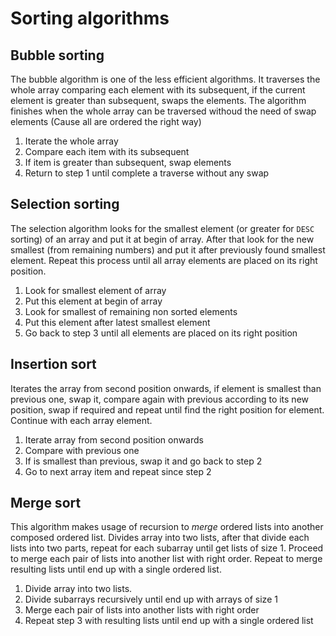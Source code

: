Sorting algorithms
==================


## Bubble sorting
The bubble algorithm is one of the less efficient algorithms.
It traverses the whole array comparing each element with its
subsequent, if the current element is greater than subsequent,
swaps the elements.
The algorithm finishes when the whole array can be traversed
withoud the need of swap elements (Cause all are ordered the right way)

1. Iterate the whole array
2. Compare each item with its subsequent
3. If item is greater than subsequent, swap elements
4. Return to step 1 until complete a traverse without any swap


## Selection sorting
The selection algorithm looks for the smallest element
(or greater for `DESC` sorting) of an array and put it
at begin of array. After that look for the new smallest
(from remaining numbers) and put it after previously found
smallest element. Repeat this process until all array elements
are placed on its right position.

1. Look for smallest element of array
2. Put this element at begin of array
3. Look for smallest of remaining non sorted elements
4. Put this element after latest smallest element
5. Go back to step 3 until all elements are placed on its right position


## Insertion sort
Iterates the array from second position onwards, if element is
smallest than previous one, swap it, compare again with previous
according to its new position, swap if required and repeat until
find the right position for element. Continue with each array element.

1. Iterate array from second position onwards
2. Compare with previous one
3. If is smallest than previous, swap it and go back to step 2
4. Go to next array item and repeat since step 2


## Merge sort
This algorithm makes usage of recursion to *merge* ordered lists
into another composed ordered list.
Divides array into two lists, after that divide each lists into
two parts, repeat for each subarray until get lists of size 1.
Proceed to merge each pair of lists into another list with right order.
Repeat to merge resulting lists until end up with a single ordered list.

1. Divide array into two lists.
2. Divide subarrays recursively until end up with arrays of size 1
3. Merge each pair of lists into another lists with right order
4. Repeat step 3 with resulting lists until end up with a single ordered list
